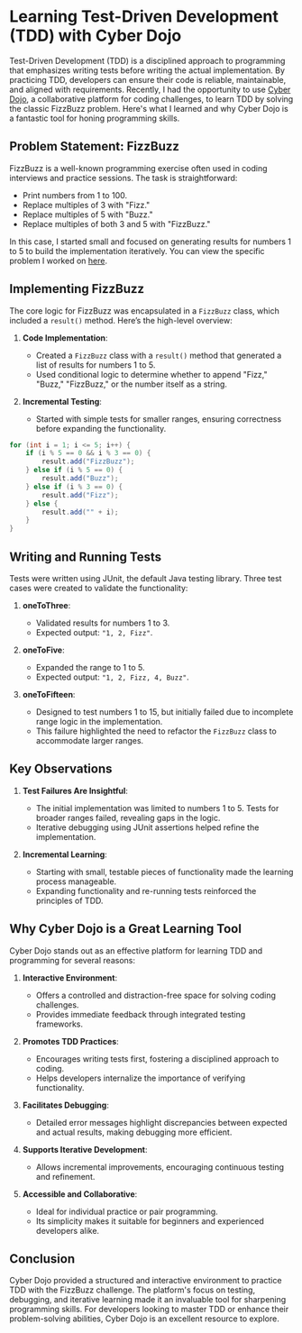 # Learning Test-Driven Development (TDD) with Cyber Dojo

Test-Driven Development (TDD) is a disciplined approach to programming that emphasizes writing tests before writing the actual implementation. By practicing TDD, developers can ensure their code is reliable, maintainable, and aligned with requirements. Recently, I had the opportunity to use [Cyber Dojo](https://beta.cyber-dojo.org/), a collaborative platform for coding challenges, to learn TDD by solving the classic FizzBuzz problem. Here's what I learned and why Cyber Dojo is a fantastic tool for honing programming skills.

## Problem Statement: FizzBuzz
FizzBuzz is a well-known programming exercise often used in coding interviews and practice sessions. The task is straightforward:
- Print numbers from 1 to 100.
- Replace multiples of 3 with "Fizz."
- Replace multiples of 5 with "Buzz."
- Replace multiples of both 3 and 5 with "FizzBuzz."

In this case, I started small and focused on generating results for numbers 1 to 5 to build the implementation iteratively. You can view the specific problem I worked on [here](https://beta.cyber-dojo.org/kata/edit/SaLDwW).

## Implementing FizzBuzz
The core logic for FizzBuzz was encapsulated in a `FizzBuzz` class, which included a `result()` method. Here’s the high-level overview:

1. **Code Implementation**:
    - Created a `FizzBuzz` class with a `result()` method that generated a list of results for numbers 1 to 5.
    - Used conditional logic to determine whether to append "Fizz," "Buzz," "FizzBuzz," or the number itself as a string.

2. **Incremental Testing**:
    - Started with simple tests for smaller ranges, ensuring correctness before expanding the functionality.

```java
for (int i = 1; i <= 5; i++) {
    if (i % 5 == 0 && i % 3 == 0) {
        result.add("FizzBuzz");
    } else if (i % 5 == 0) {
        result.add("Buzz");
    } else if (i % 3 == 0) {
        result.add("Fizz");
    } else {
        result.add("" + i);
    }
}
```

## Writing and Running Tests
Tests were written using JUnit, the default Java testing library. Three test cases were created to validate the functionality:

1. **oneToThree**:
    - Validated results for numbers 1 to 3.
    - Expected output: `"1, 2, Fizz"`.

2. **oneToFive**:
    - Expanded the range to 1 to 5.
    - Expected output: `"1, 2, Fizz, 4, Buzz"`.

3. **oneToFifteen**:
    - Designed to test numbers 1 to 15, but initially failed due to incomplete range logic in the implementation.
    - This failure highlighted the need to refactor the `FizzBuzz` class to accommodate larger ranges.

## Key Observations
1. **Test Failures Are Insightful**:
    - The initial implementation was limited to numbers 1 to 5. Tests for broader ranges failed, revealing gaps in the logic.
    - Iterative debugging using JUnit assertions helped refine the implementation.

2. **Incremental Learning**:
    - Starting with small, testable pieces of functionality made the learning process manageable.
    - Expanding functionality and re-running tests reinforced the principles of TDD.

## Why Cyber Dojo is a Great Learning Tool
Cyber Dojo stands out as an effective platform for learning TDD and programming for several reasons:

1. **Interactive Environment**:
    - Offers a controlled and distraction-free space for solving coding challenges.
    - Provides immediate feedback through integrated testing frameworks.

2. **Promotes TDD Practices**:
    - Encourages writing tests first, fostering a disciplined approach to coding.
    - Helps developers internalize the importance of verifying functionality.

3. **Facilitates Debugging**:
    - Detailed error messages highlight discrepancies between expected and actual results, making debugging more efficient.

4. **Supports Iterative Development**:
    - Allows incremental improvements, encouraging continuous testing and refinement.

5. **Accessible and Collaborative**:
    - Ideal for individual practice or pair programming.
    - Its simplicity makes it suitable for beginners and experienced developers alike.

## Conclusion
Cyber Dojo provided a structured and interactive environment to practice TDD with the FizzBuzz challenge. The platform's focus on testing, debugging, and iterative learning made it an invaluable tool for sharpening programming skills. For developers looking to master TDD or enhance their problem-solving abilities, Cyber Dojo is an excellent resource to explore.

